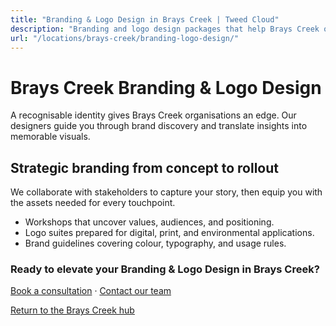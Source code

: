 ```yaml
---
title: "Branding & Logo Design in Brays Creek | Tweed Cloud"
description: "Branding and logo design packages that help Brays Creek organisations stand out."
url: "/locations/brays-creek/branding-logo-design/"
---
```


# Brays Creek Branding & Logo Design

A recognisable identity gives Brays Creek organisations an edge. Our designers guide you through brand discovery and translate insights into memorable visuals.

## Strategic branding from concept to rollout

We collaborate with stakeholders to capture your story, then equip you with the assets needed for every touchpoint.

- Workshops that uncover values, audiences, and positioning.
- Logo suites prepared for digital, print, and environmental applications.
- Brand guidelines covering colour, typography, and usage rules.

### Ready to elevate your Branding & Logo Design in Brays Creek?

[Book a consultation](/consultation/) · [Contact our team](/contact/)

[Return to the Brays Creek hub](/locations/brays-creek/)
